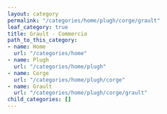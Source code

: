 ```yaml
---
layout: category
permalink: "/categories/home/plugh/corge/grault"
leaf_category: true
title: Grault - Commercia
path_to_this_category:
- name: Home
  url: "/categories/home"
- name: Plugh
  url: "/categories/home/plugh"
- name: Corge
  url: "/categories/home/plugh/corge"
- name: Grault
  url: "/categories/home/plugh/corge/grault"
child_categories: []
---
```

